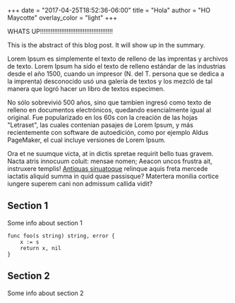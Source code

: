 +++
date = "2017-04-25T18:52:36-06:00"
title = "Hola"
author = "HO Maycotte"
overlay_color = "light"
+++

WHATS UP!!!!!!!!!!!!!!!!!!!!!!!!!!!!!!!!!!!!!!!!!

This is the abstract of this blog post.  It will show up in the summary. 

Lorem Ipsum es simplemente el texto de relleno de las imprentas y archivos de texto. Lorem Ipsum ha sido el texto de relleno estándar de las industrias desde el año 1500, cuando un impresor (N. del T. persona que se dedica a la imprenta) desconocido usó una galería de textos y los mezcló de tal manera que logró hacer un libro de textos especimen. 

No sólo sobrevivió 500 años, sino que tambien ingresó como texto de relleno en documentos electrónicos, quedando esencialmente igual al original. Fue popularizado en los 60s con la creación de las hojas "Letraset", las cuales contenian pasajes de Lorem Ipsum, y más recientemente con software de autoedición, como por ejemplo Aldus PageMaker, el cual incluye versiones de Lorem Ipsum.


<!--more-->

Ora et ne suumque victa, at in dictis spretae requirit bello tuas gravem. Nacta
atris innocuum coluit: mensae nomen; Aeacon uncos frustra ait, instruxere
templis! [Antiquas sinuatoque](http://verbereamor.io/) relinque aquis freta
mercede iactatis aliquid summa in quid quae passisque? Matertera monilia cortice
iungere superem cani non admissum callida vidit?


## Section 1

Some info about section 1


```
func foo(s string) string, error {
    x := s
    return x, nil
}
```

## Section 2

Some info about section 2



